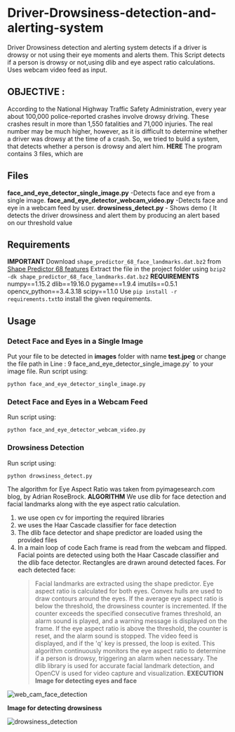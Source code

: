 # Driver-Drowsiness-detection-and-alerting-system
Driver Drowsiness detection and alerting system detects if a driver is drowsy or not  using their eye moments and alerts them. This Script detects if a person is drowsy or not,using dlib and eye aspect ratio calculations. Uses webcam video feed as input.
## OBJECTIVE :
According to the National Highway Traffic Safety Administration, every year about 100,000 police-reported crashes involve drowsy driving. These crashes result in more than 1,550 fatalities and 71,000 injuries. The real number may be much higher, however, as it is difficult to determine whether a driver was drowsy at the time of a crash. So, we tried to build a system, that detects whether a person is drowsy and alert him.
**HERE** 
The program contains 3 files, which are
## Files
**face_and_eye_detector_single_image.py** -Detects face and eye from a single image.
**face_and_eye_detector_webcam_video.py** -Detects face and eye in a webcam feed by user.
**drowsiness_detect.py** - Shows demo ( It detects the driver drowsiness and alert them by producing an alert based on our threshold value 
## Requirements
**IMPORTANT**
Download `shape_predictor_68_face_landmarks.dat.bz2` from [Shape Predictor 68 features](http://dlib.net/files/shape_predictor_68_face_landmarks.dat.bz2)                                                       Extract the file in the project folder using ``bzip2 -dk shape_predictor_68_face_landmarks.dat.bz2``
**REQUIREMENTS**
numpy==1.15.2
dlib==19.16.0
pygame==1.9.4
imutils==0.5.1
opencv_python==3.4.3.18
scipy==1.1.0
Use `pip install -r requirements.txt`to install the given requirements.
## Usage

### Detect Face and Eyes in a Single Image
Put your file to be detected in **images** folder with name **test.jpeg** or change the file path in Line : 9 face_and_eye_detector_single_image.py` to your image file. 
Run script using:

    python face_and_eye_detector_single_image.py
### Detect Face and Eyes in a Webcam Feed
Run script using:

    python face_and_eye_detector_webcam_video.py
### Drowsiness Detection
Run script using:

    python drowsiness_detect.py
The algorithm for Eye Aspect Ratio was taken from pyimagesearch.com blog, by Adrian RoseBrock.
**ALGORITHM**
We use dlib for face detection and facial landmarks along with the eye aspect ratio calculation.
1) we use open cv for importing the required libraries
2) we uses the Haar Cascade classifier for face detection
3) The dlib face detector and shape predictor are loaded using the provided files
4) In a main loop of code
   Each frame is read from the webcam and flipped.
   Facial points are detected using both the Haar Cascade classifier and the dlib face detector.
Rectangles are drawn around detected faces.
   For each detected face:
     >Facial landmarks are extracted using the shape predictor.
     >Eye aspect ratio is calculated for both eyes.
     >Convex hulls are used to draw contours around the eyes.
     >If the average eye aspect ratio is below the threshold, the drowsiness counter is incremented.
     >If the counter exceeds the specified consecutive frames threshold, an alarm sound is played, and a warning message is displayed on the frame.
    >If the eye aspect ratio is above the threshold, the counter is reset, and the alarm sound is stopped.
    >The video feed is displayed, and if the 'q' key is pressed, the loop is exited.
This algorithm continuously monitors the eye aspect ratio to determine if a person is drowsy, triggering an alarm when necessary. The dlib library is used for accurate facial landmark detection, and OpenCV is used for video capture and visualization.
**EXECUTION**
**Image for detecting eyes and face**

![web_cam_face_detection](https://github.com/Harinithiruveedula05/Driver-Drowsiness-detection-and-alerting-system/assets/152847148/4f9892c8-4121-4c20-a71b-71c9bbf06194)

**Image for detecting drowsiness**

![drowsiness_detection](https://github.com/Harinithiruveedula05/Driver-Drowsiness-detection-and-alerting-system/assets/152847148/e7eadf57-5825-4bd6-8b2d-6343945b2213)

     
   
